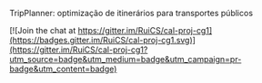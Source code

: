 TripPlanner: optimização de itinerários para transportes públicos

[![Join the chat at https://gitter.im/RuiCS/cal-proj-cg1](https://badges.gitter.im/RuiCS/cal-proj-cg1.svg)](https://gitter.im/RuiCS/cal-proj-cg1?utm_source=badge&utm_medium=badge&utm_campaign=pr-badge&utm_content=badge)